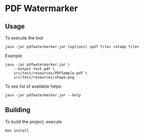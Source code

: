 # PDF Watermarker

## Usage

To execute the tool

```text
java -jar pdfwatermarker.jar [options] <pdf file> <stamp file>
```

Example

```text
java -jar pdfwatermarker.jar \
    --output test.pdf \
    src/test/resources/PDFSample.pdf \
    src/test/resources/shape.png
```

To see list of available helps

```text
java -jar pdfwatermarker.jar --help
```

## Building

To build the project, execute

```bash
mvn install
```
